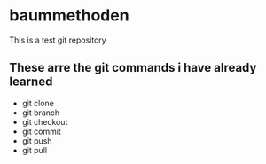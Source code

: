 # baummethoden
This is a test git repository

## These arre the git commands i have already learned

- git clone
- git branch
- git checkout
- git commit
- git push
- git pull
